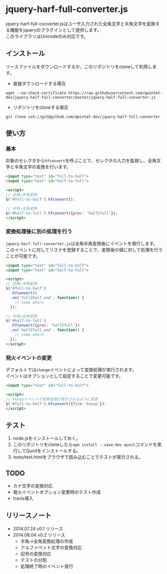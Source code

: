 # jquery-harf-full-converter.js

jquery-harf-full-converter.jsはユーザ入力された全角文字と半角文字を変換する機能をjqueryのプラグインとして提供します。  
このライブラリはUnicodeのみ対応です。

## インストール

ソースファイルをダウンロードするか、このリポジトリをcloneして利用します。

* 直接ダウンロードする場合
```
wget --no-check-certificate https://raw.githubusercontent.com/qwintet-dev/jquery-half-full-converter/master/jquery-half-full-converter.js
```
* リポジトリをcloneする場合
```
git clone ssh://git@github.com/qwintet-dev/jquery-half-full-converter
```

## 使い方

### 基本

対象のセレクタから`hfconvert`を呼ぶことで、セレクタの入力を監視し、全角文字と半角文字の変換を行います。

```html
<input type="text" id="full-to-half">
<input type="text" id="half-to-full">

<script>
// 全角→半角変換
$('#full-to-half').hfconvert();

// 半角→全角変換
$('#half-to-full').hfconvert({proc: 'half2full'});
</script>
```

### 変換処理後に別の処理を行う

`jquery-harf-full-converter.js`は全角半角変換後にイベントを発行します。
このイベントに対してリスナを登録することで、変換後の値に対して処理を行うことが可能です。

```html
<input type="text" id="full-to-half">
<input type="text" id="half-to-full">

<script>
// 全角→半角変換
$('#full-to-half')
  .hfconvert()
  .on('full2half_end', function() {
    // some where
  });

// 半角→全角変換
$('#half-to-full')
  .hfconvert({proc: 'half2full'})
  .on('half2full_end', function() {
    // some where
  });
</script>
```

### 発火イベントの変更

デフォルトでは`change`イベントによって変換処理が実行されます。  
イベントはオプションとして設定することで変更可能です。

```html
<input type="text" id="full-to-half">

<script>
// keyupイベントで変換処理が実行されるように変更
$('#full-to-half').hfconvert({fire:'keyup'});
</script>
```

## テスト

1. node.jsをインストールしておく。
2. このリポジトリをcloneしたら`npm install --save-dev qunit`コマンドを実行してQunitをインストールする。
3. tests/test.htmlをブラウザで読み込むことでテストが実行される。

## TODO

- カナ文字の変換対応
- 発火イベントオプション変更時のテスト作成
- travis導入

## リリースノート

<ul>
  <li>2014.07.24 v0.1 リリース</li>
  <li>
    2014.08.04 v0.2 リリース
    <ul>
      <li>半角→全角変換処理の作成</li>
      <li>アルファベット文字の変換対応</li>
      <li>記号の変換対応</li>
      <li>テストの分割</li>
      <li>処理終了時のイベント発行</li>
    </ul>
  </li>
</ul>
